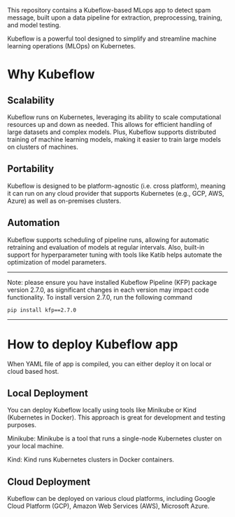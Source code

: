 This repository contains a Kubeflow-based MLops app to detect spam message, built upon a data pipeline for extraction, preprocessing, training, and model testing.

Kubeflow is a powerful tool designed to simplify and streamline machine learning operations (MLOps) on Kubernetes.

# Why Kubeflow
## Scalability
Kubeflow runs on Kubernetes, leveraging its ability to scale computational resources up and down as needed. This allows for efficient handling of large datasets and complex models. Plus, Kubeflow supports distributed training of machine learning models, making it easier to train large models on clusters of machines.

## Portability
Kubeflow is designed to be platform-agnostic (i.e. cross platform), meaning it can run on any cloud provider that supports Kubernetes (e.g., GCP, AWS, Azure) as well as on-premises clusters. 

## Automation
Kubeflow supports scheduling of pipeline runs, allowing for automatic retraining and evaluation of models at regular intervals. Also, built-in support for hyperparameter tuning with tools like Katib helps automate the optimization of model parameters.


-----------------

Note: please ensure you have installed Kubeflow Pipeline (KFP) package version 2.7.0, as significant changes in each version may impact code functionality. To install version 2.7.0, run the following command
```
pip install kfp==2.7.0
```
-----------------

# How to deploy Kubeflow app
When YAML file of app is compiled, you can either deploy it on local or cloud based host.

## Local Deployment
You can deploy Kubeflow locally using tools like Minikube or Kind (Kubernetes in Docker). This approach is great for development and testing purposes.

Minikube: Minikube is a tool that runs a single-node Kubernetes cluster on your local machine.

Kind: Kind runs Kubernetes clusters in Docker containers.

## Cloud Deployment
Kubeflow can be deployed on various cloud platforms, including Google Cloud Platform (GCP), Amazon Web Services (AWS), Microsoft Azure.

